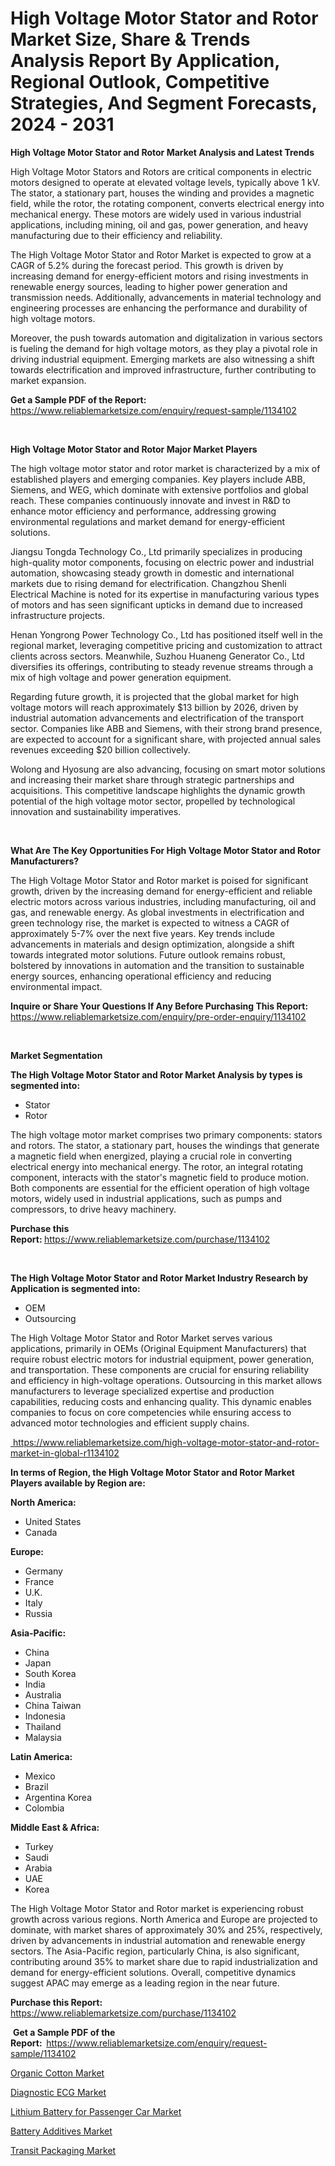 <p><h1>High Voltage Motor Stator and Rotor Market Size, Share & Trends Analysis Report By Application, Regional Outlook, Competitive Strategies, And Segment Forecasts, 2024 - 2031</h1></p><p><strong>High Voltage Motor Stator and Rotor Market Analysis and Latest Trends</strong></p>
<p><p>High Voltage Motor Stators and Rotors are critical components in electric motors designed to operate at elevated voltage levels, typically above 1 kV. The stator, a stationary part, houses the winding and provides a magnetic field, while the rotor, the rotating component, converts electrical energy into mechanical energy. These motors are widely used in various industrial applications, including mining, oil and gas, power generation, and heavy manufacturing due to their efficiency and reliability.</p><p>The High Voltage Motor Stator and Rotor Market is expected to grow at a CAGR of 5.2% during the forecast period. This growth is driven by increasing demand for energy-efficient motors and rising investments in renewable energy sources, leading to higher power generation and transmission needs. Additionally, advancements in material technology and engineering processes are enhancing the performance and durability of high voltage motors. </p><p>Moreover, the push towards automation and digitalization in various sectors is fueling the demand for high voltage motors, as they play a pivotal role in driving industrial equipment. Emerging markets are also witnessing a shift towards electrification and improved infrastructure, further contributing to market expansion.</p></p>
<p><strong>Get a Sample PDF of the Report:&nbsp;</strong> <a href="https://www.reliablemarketsize.com/enquiry/request-sample/1134102?utm_campaign=1103&utm_medium=2&utm_source=Github&utm_content=ia&utm_term=08102024&utm_id=high-voltage-motor-stator-and-rotor">https://www.reliablemarketsize.com/enquiry/request-sample/1134102</a></p>
<p>&nbsp;</p>
<p><strong>High Voltage Motor Stator and Rotor Major Market Players</strong></p>
<p><p>The high voltage motor stator and rotor market is characterized by a mix of established players and emerging companies. Key players include ABB, Siemens, and WEG, which dominate with extensive portfolios and global reach. These companies continuously innovate and invest in R&D to enhance motor efficiency and performance, addressing growing environmental regulations and market demand for energy-efficient solutions.</p><p>Jiangsu Tongda Technology Co., Ltd primarily specializes in producing high-quality motor components, focusing on electric power and industrial automation, showcasing steady growth in domestic and international markets due to rising demand for electrification. Changzhou Shenli Electrical Machine is noted for its expertise in manufacturing various types of motors and has seen significant upticks in demand due to increased infrastructure projects.</p><p>Henan Yongrong Power Technology Co., Ltd has positioned itself well in the regional market, leveraging competitive pricing and customization to attract clients across sectors. Meanwhile, Suzhou Huaneng Generator Co., Ltd diversifies its offerings, contributing to steady revenue streams through a mix of high voltage and power generation equipment.</p><p>Regarding future growth, it is projected that the global market for high voltage motors will reach approximately $13 billion by 2026, driven by industrial automation advancements and electrification of the transport sector. Companies like ABB and Siemens, with their strong brand presence, are expected to account for a significant share, with projected annual sales revenues exceeding $20 billion collectively.</p><p>Wolong and Hyosung are also advancing, focusing on smart motor solutions and increasing their market share through strategic partnerships and acquisitions. This competitive landscape highlights the dynamic growth potential of the high voltage motor sector, propelled by technological innovation and sustainability imperatives.</p></p>
<p>&nbsp;</p>
<p><strong>What Are The Key Opportunities For High Voltage Motor Stator and Rotor Manufacturers?</strong></p>
<p><p>The High Voltage Motor Stator and Rotor market is poised for significant growth, driven by the increasing demand for energy-efficient and reliable electric motors across various industries, including manufacturing, oil and gas, and renewable energy. As global investments in electrification and green technology rise, the market is expected to witness a CAGR of approximately 5-7% over the next five years. Key trends include advancements in materials and design optimization, alongside a shift towards integrated motor solutions. Future outlook remains robust, bolstered by innovations in automation and the transition to sustainable energy sources, enhancing operational efficiency and reducing environmental impact.</p></p>
<p><strong>Inquire or Share Your Questions If Any Before Purchasing This Report:</strong> <a href="https://www.reliablemarketsize.com/enquiry/pre-order-enquiry/1134102?utm_campaign=1103&utm_medium=2&utm_source=Github&utm_content=ia&utm_term=08102024&utm_id=high-voltage-motor-stator-and-rotor">https://www.reliablemarketsize.com/enquiry/pre-order-enquiry/1134102</a></p>
<p>&nbsp;</p>
<p><strong>Market Segmentation</strong></p>
<p><strong>The High Voltage Motor Stator and Rotor Market Analysis by types is segmented into:</strong></p>
<p><ul><li>Stator</li><li>Rotor</li></ul></p>
<p><p>The high voltage motor market comprises two primary components: stators and rotors. The stator, a stationary part, houses the windings that generate a magnetic field when energized, playing a crucial role in converting electrical energy into mechanical energy. The rotor, an integral rotating component, interacts with the stator's magnetic field to produce motion. Both components are essential for the efficient operation of high voltage motors, widely used in industrial applications, such as pumps and compressors, to drive heavy machinery.</p></p>
<p><strong>Purchase this Report:&nbsp;</strong><a href="https://www.reliablemarketsize.com/purchase/1134102?utm_campaign=1103&utm_medium=2&utm_source=Github&utm_content=ia&utm_term=08102024&utm_id=high-voltage-motor-stator-and-rotor">https://www.reliablemarketsize.com/purchase/1134102</a></p>
<p>&nbsp;</p>
<p><strong>The High Voltage Motor Stator and Rotor Market Industry Research by Application is segmented into:</strong></p>
<p><ul><li>OEM</li><li>Outsourcing</li></ul></p>
<p><p>The High Voltage Motor Stator and Rotor Market serves various applications, primarily in OEMs (Original Equipment Manufacturers) that require robust electric motors for industrial equipment, power generation, and transportation. These components are crucial for ensuring reliability and efficiency in high-voltage operations. Outsourcing in this market allows manufacturers to leverage specialized expertise and production capabilities, reducing costs and enhancing quality. This dynamic enables companies to focus on core competencies while ensuring access to advanced motor technologies and efficient supply chains.</p></p>
<p><a href="https://www.reliablemarketsize.com/high-voltage-motor-stator-and-rotor-market-in-global-r1134102?utm_campaign=1103&utm_medium=2&utm_source=Github&utm_content=ia&utm_term=08102024&utm_id=high-voltage-motor-stator-and-rotor">&nbsp;https://www.reliablemarketsize.com/high-voltage-motor-stator-and-rotor-market-in-global-r1134102</a></p>
<p><strong>In terms of Region, the High Voltage Motor Stator and Rotor Market Players available by Region are:</strong></p>
<p>
    <p> <strong> North America: </strong>
        <ul>
            <li>United States</li>
            <li>Canada</li>
        </ul>
        </p> 
    <p> <strong> Europe: </strong>
        <ul>
            <li>Germany</li>
            <li>France</li>
            <li>U.K.</li>
            <li>Italy</li>
            <li>Russia</li>
        </ul>
        </p> 
    <p> <strong> Asia-Pacific: </strong>
        <ul>
            <li>China</li>
            <li>Japan</li>
            <li>South Korea</li>
            <li>India</li>
            <li>Australia</li>
            <li>China Taiwan</li>
            <li>Indonesia</li>
            <li>Thailand</li>
            <li>Malaysia</li>
        </ul>
        </p> 
    <p> <strong> Latin America: </strong>
        <ul>
            <li>Mexico</li>
            <li>Brazil</li>
            <li>Argentina Korea</li>
            <li>Colombia</li>
        </ul>
        </p> 
    <p> <strong> Middle East & Africa: </strong>
        <ul>
            <li>Turkey</li>
            <li>Saudi</li>
            <li>Arabia</li>
            <li>UAE</li>
            <li>Korea</li>
        </ul>
    </p>
    </p>
<p><p>The High Voltage Motor Stator and Rotor market is experiencing robust growth across various regions. North America and Europe are projected to dominate, with market shares of approximately 30% and 25%, respectively, driven by advancements in industrial automation and renewable energy sectors. The Asia-Pacific region, particularly China, is also significant, contributing around 35% to market share due to rapid industrialization and demand for energy-efficient solutions. Overall, competitive dynamics suggest APAC may emerge as a leading region in the near future.</p></p>
<p><strong>Purchase this Report: </strong><a href="https://www.reliablemarketsize.com/purchase/1134102?utm_campaign=1103&utm_medium=2&utm_source=Github&utm_content=ia&utm_term=08102024&utm_id=high-voltage-motor-stator-and-rotor">https://www.reliablemarketsize.com/purchase/1134102</a></p>
<p>&nbsp;<strong>Get a Sample PDF of the Report:&nbsp;&nbsp;</strong><a href="https://www.reliablemarketsize.com/enquiry/request-sample/1134102?utm_campaign=1103&utm_medium=2&utm_source=Github&utm_content=ia&utm_term=08102024&utm_id=high-voltage-motor-stator-and-rotor">https://www.reliablemarketsize.com/enquiry/request-sample/1134102</a></p>
<p><strong></strong></p>
<p><p><a href="https://www.linkedin.com/pulse/organic-cotton-momentum-charting-99-cagr-path-2024-2031-rydke?utm_campaign=1103&utm_medium=2&utm_source=Github&utm_content=ia&utm_term=08102024&utm_id=high-voltage-motor-stator-and-rotor">Organic Cotton Market</a></p><p><a href="https://www.linkedin.com/pulse/diagnostic-ecg-market-emerging-trends-future-prospects-jdpre?utm_campaign=1103&utm_medium=2&utm_source=Github&utm_content=ia&utm_term=08102024&utm_id=high-voltage-motor-stator-and-rotor">Diagnostic ECG Market</a></p><p><a href="https://issuu.com/reportprime-2/docs/lithium-battery-for-passenger-car-m_f6211dcf11b635?utm_campaign=1103&utm_medium=2&utm_source=Github&utm_content=ia&utm_term=08102024&utm_id=high-voltage-motor-stator-and-rotor">Lithium Battery for Passenger Car Market</a></p><p><a href="https://www.linkedin.com/pulse/battery-additives-spectrum-usage-patterns-sector-evolution-fdtwe?utm_campaign=1103&utm_medium=2&utm_source=Github&utm_content=ia&utm_term=08102024&utm_id=high-voltage-motor-stator-and-rotor">Battery Additives Market</a></p><p><a href="https://www.linkedin.com/pulse/strategic-roadmap-success-global-transit-packaging-market-rwfhe?utm_campaign=1103&utm_medium=2&utm_source=Github&utm_content=ia&utm_term=08102024&utm_id=high-voltage-motor-stator-and-rotor">Transit Packaging Market</a></p></p>